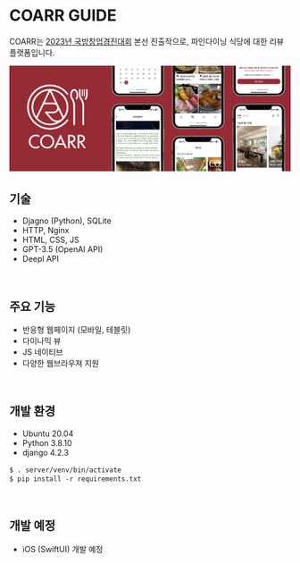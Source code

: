 # COARR GUIDE
COARR는 [2023년 국방창업경진대회](https://www.msc.or.kr) 본선 진출작으로, 파인다이닝 식당에 대한 리뷰 플랫폼입니다.
<br>

![](https://github.com/leehe228/COARR/blob/main/title.png)

## 기술 
- Djagno (Python), SQLite
- HTTP, Nginx
- HTML, CSS, JS
- GPT-3.5 (OpenAI API)
- Deepl API
<br>

## 주요 기능
- 반응형 웹페이지 (모바일, 테블릿)
- 다이나믹 뷰
- JS 네이티브
- 다양한 웹브라우져 지원
<br>

## 개발 환경
- Ubuntu 20.04
- Python 3.8.10
- django 4.2.3

``` shell
$ . server/venv/bin/activate
$ pip install -r requirements.txt
```
<br>

## 개발 예정
- iOS (SwiftUI) 개발 예정
